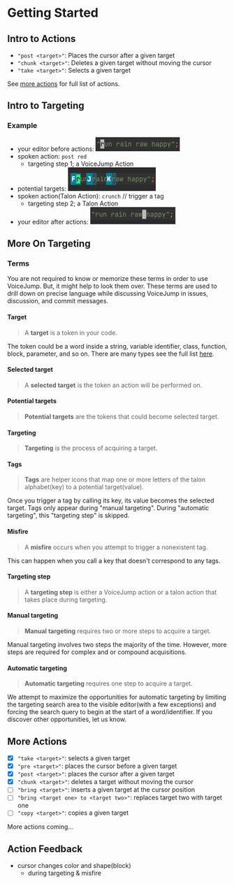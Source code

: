 
# Getting Started

## Intro to Actions

* `"post <target>"`: Places the cursor after a given target
* `"chunk <target>"`: Deletes a given target without moving the cursor
* `"take <target>"`: Selects a given target

See [more actions](#more-actions) for full list of actions.


## Intro to Targeting

### Example

* your editor before actions: ![ace action starting state](/docs/images/ace-action-targeting-state-1.png)
* spoken action: `post red`
  * targeting step 1; a VoiceJump Action
* potential targets: ![ace action starting state](/docs/images/ace-action-targeting-state-2.png)
* spoken action(Talon Action): `crunch` // trigger a tag
  * targeting step 2; a Talon Action
* your editor after actions: ![ace action end state](/docs/images/ace-action-targeting-state-3.png)


## More On Targeting

### Terms

You are not required to know or memorize these terms in order to use VoiceJump. But, it might help to look them over. These terms 
are used to drill down on precise language while discussing VoiceJump in issues, discussion, and commit messages. 


#### Target

> A **target** is a token in your code.

The token could be a word inside a string, variable identifier, class, function, block, parameter, and so on. There are many types see the 
full list [here](#token-types). 
#### Selected target
> A **selected target** is the token an action will be performed on.
#### Potential targets 
> **Potential targets** are the tokens that could become selected target.
#### Targeting
> **Targeting** is the process of acquiring a target.
#### Tags
> **Tags** are helper icons that map one or more letters of the talon alphabet(key) to a potential target(value).

Once you trigger a tag by calling its key, its value becomes the selected target. Tags only appear during "manual targeting". 
During "automatic targeting", this "targeting step" is skipped.  

#### Misfire
> A **misfire** occurs when you attempt to trigger a nonexistent tag. 

This can happen when you call a key that doesn't correspond to any tags.

#### Targeting step
> A **targeting step** is either a VoiceJump action or a talon action that takes place during targeting.
#### Manual targeting
> **Manual targeting** requires two or more steps to acquire a target.

 Manual targeting involves two steps the majority of the time. However, more steps are required for complex and or compound 
 acquisitions.

#### Automatic targeting
> **Automatic targeting** requires one step to acquire a target.

We attempt to maximize the opportunities for automatic targeting by limiting the targeting search area to the visible editor(with a few 
exceptions) and forcing the search query to begin at the start of a word/identifier. If you discover other opportunities, let us know.

## More Actions

- [x] `"take <target>"`: selects a given target
- [x] `"pre <target>"`: places the cursor before a given target
- [x] `"post <target>"`: places the cursor after a given target
- [x] `"chunk <target>"`: deletes a target without moving the cursor
- [ ] `"bring <target>"`: inserts a given target at the cursor position
- [ ] `"bring <target one> to <target two>"`: replaces target two with target one
- [ ] `"copy <target>"`: copies a given target

More actions coming...


## Action Feedback

* cursor changes color and shape(block)
  * during targeting & misfire
